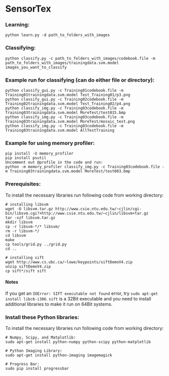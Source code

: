 # SensorTex

### Learning:
    python learn.py -d path_to_folders_with_images 

### Classifying:
    python classify.py -c path_to_folders_with_images/codebook.file -m path_to_folders_with_images/trainingdata.svm.model images_you_want_to_classify

### Example run for classifying (can do either file or directory):
    python classify_gui.py -c Training01codebook.file -m Training01trainingdata.svm.model Test_Training01/p3.png
    python classify_gui.py -c Training02codebook.file -m Training02trainingdata.svm.model Test_Training02/p4.png
    python classify_img.py -c Training03codebook.file -m Training03trainingdata.svm.model MoreTest/test015.bmp 
    python classify_img.py -c Training03codebook.file -m Training03trainingdata.svm.model MoreTest/mosaic_test.png
	python classify_img.py -c Training03codebook.file -m Training03trainingdata.svm.model AllTestTraining

### Example for using memory profiler:
	pip install -U memory_profiler
	pip install psutil
	Uncomment out @profile in the code and run:
	python -m memory_profiler classify_img.py -c Training03codebook.file -m Training03trainingdata.svm.model MoreTest/test003.bmp 



### Prerequisites:

To install the necessary libraries run following code from working directory:

    # installing libsvm
    wget -O libsvm.tar.gz http://www.csie.ntu.edu.tw/~cjlin/cgi-bin/libsvm.cgi?+http://www.csie.ntu.edu.tw/~cjlin/libsvm+tar.gz
    tar -xzf libsvm.tar.gz
    mkdir libsvm
    cp -r libsvm-*/* libsvm/
    rm -r libsvm-*/
    cd libsvm
    make
    cp tools/grid.py ../grid.py
    cd ..
    
    # installing sift
    wget http://www.cs.ubc.ca/~lowe/keypoints/siftDemoV4.zip
    unzip siftDemoV4.zip
    cp sift*/sift sift
    

#### Notes
If you get an `IOError: SIFT executable not found` error, try `sudo apt-get install libc6-i386`. `sift` is a 32Bit executable and you need to install additional libraries to make it run on 64Bit systems.
    
### Install these Python libraries:

To install the necessary libraries run following code from working directory:

    # Numpy, Scipy, and Matplotlib:
    sudo apt-get install python-numpy python-scipy python-matplotlib
    
    # Python Imaging Library:
    sudo apt-get install python-imaging imagemagick

	# Progress Bar:
	sudo pip install progressbar
